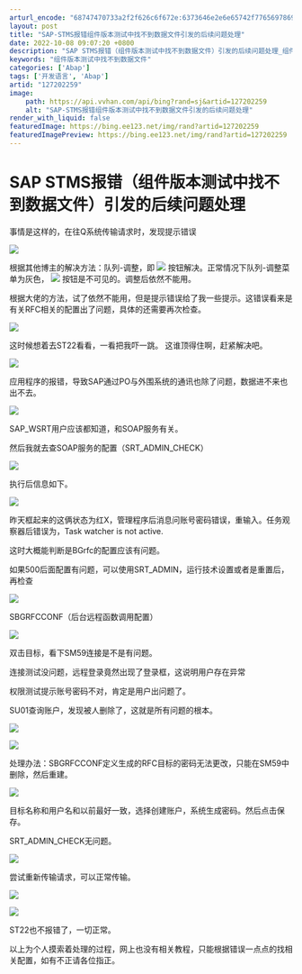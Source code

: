```yaml
---
arturl_encode: "68747470733a2f2f626c6f672e:6373646e2e6e65742f77656978696e5f34323737393133322f:61727469636c652f64657461696c732f313237323032323539"
layout: post
title: "SAP-STMS报错组件版本测试中找不到数据文件引发的后续问题处理"
date: 2022-10-08 09:07:20 +0800
description: "SAP STMS报错（组件版本测试中找不到数据文件）引发的后续问题处理_组件版本测试中找不到数据文件"
keywords: "组件版本测试中找不到数据文件"
categories: ['Abap']
tags: ['开发语言', 'Abap']
artid: "127202259"
image:
    path: https://api.vvhan.com/api/bing?rand=sj&artid=127202259
    alt: "SAP-STMS报错组件版本测试中找不到数据文件引发的后续问题处理"
render_with_liquid: false
featuredImage: https://bing.ee123.net/img/rand?artid=127202259
featuredImagePreview: https://bing.ee123.net/img/rand?artid=127202259
---
```


# SAP STMS报错（组件版本测试中找不到数据文件）引发的后续问题处理

事情是这样的，在往Q系统传输请求时，发现提示错误

![](https://i-blog.csdnimg.cn/blog_migrate/a60ff19acb346dd7363eba1ef6c4f2d5.png)

根据其他博主的解决方法：队列-调整，即
![](https://i-blog.csdnimg.cn/blog_migrate/34596a712ec18810d62470a06241135e.png)
按钮解决。正常情况下队列-调整菜单为灰色，
![](https://i-blog.csdnimg.cn/blog_migrate/e649b652efd74d9c6455fa4502e93c29.png)
按钮是不可见的。调整后依然不能用。

根据大佬的方法，试了依然不能用，但是提示错误给了我一些提示。这错误看来是有关RFC相关的配置出了问题，具体的还需要再次检查。

![](https://i-blog.csdnimg.cn/blog_migrate/907f8010542d723a36a7c06c077180a1.png)

这时候想着去ST22看看，一看把我吓一跳。 这谁顶得住啊，赶紧解决吧。

![](https://i-blog.csdnimg.cn/blog_migrate/ced2a35e3412af9df701bd67b77791d8.png)

应用程序的报错，导致SAP通过PO与外围系统的通讯也除了问题，数据进不来也出不去。

![](https://i-blog.csdnimg.cn/blog_migrate/06d4723345e4d8751a148d70171b3d39.png)

SAP\_WSRT用户应该都知道，和SOAP服务有关。

然后我就去查SOAP服务的配置（SRT\_ADMIN\_CHECK）

![](https://i-blog.csdnimg.cn/blog_migrate/8e42e1f06a7e970613e4b3330ad4f888.png)

执行后信息如下。

![](https://i-blog.csdnimg.cn/blog_migrate/844edf2340ab841a186d4cf785d73abc.png)

昨天框起来的这俩状态为红X，管理程序后消息问账号密码错误，重输入。任务观察器后错误为，Task watcher is not active.

这时大概能判断是BGrfc的配置应该有问题。

如果500后面配置有问题，可以使用SRT\_ADMIN，运行技术设置或者是重置后，再检查

![](https://i-blog.csdnimg.cn/blog_migrate/888720f77254189be0dc4670930173fb.png)

SBGRFCCONF（后台远程函数调用配置）

![](https://i-blog.csdnimg.cn/blog_migrate/ade16b0326736891c94d11b5d63ffc48.png)

双击目标，看下SM59连接是不是有问题。

连接测试没问题，远程登录竟然出现了登录框，这说明用户存在异常

权限测试提示账号密码不对，肯定是用户出问题了。

SU01查询账户，发现被人删除了，这就是所有问题的根本。

![](https://i-blog.csdnimg.cn/blog_migrate/bfb0144e7192e1dd1bea8d29ebdfd6fe.png)

![](https://i-blog.csdnimg.cn/blog_migrate/3d28a9d668bc097d57ae6cffc93028c9.png)

处理办法：SBGRFCCONF定义生成的RFC目标的密码无法更改，只能在SM59中删除，然后重建。

![](https://i-blog.csdnimg.cn/blog_migrate/40764eb435bfd3dc65e2a4754111e97c.png)

目标名称和用户名和以前最好一致，选择创建账户，系统生成密码。然后点击保存。

SRT\_ADMIN\_CHECK无问题。
  
![](https://i-blog.csdnimg.cn/blog_migrate/399773e54dcadd9ec1c3c0681231aee4.png)

尝试重新传输请求，可以正常传输。

![](https://i-blog.csdnimg.cn/blog_migrate/281ad54e1e44e0ddae753939b80b5f6e.png)

![](https://i-blog.csdnimg.cn/blog_migrate/5e29dc7dd2913e202dc1ee2fd153c668.png)

ST22也不报错了，一切正常。

以上为个人摸索着处理的过程，网上也没有相关教程，只能根据错误一点点的找相关配置，如有不正请各位指正。